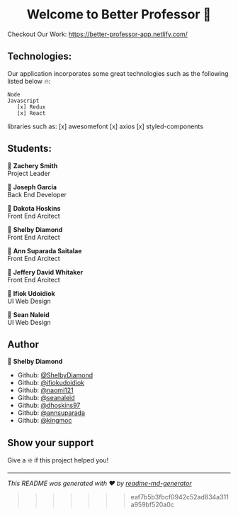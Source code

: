 <h1 align="center">Welcome to Better Professor 👋</h1>

Checkout Our Work: https://better-professor-app.netlify.com/

## Technologies:

Our application incorporates some great technologies such as the following listed below 🔥:

    Node
    Javascript
       [x] Redux
       [x] React

libraries such as:
[x] awesomefont
[x] axios
[x] styled-components

## Students:

:prince: **Zachery Smith**<br/>
Project Leader

:prince: **Joseph Garcia** <br/>
Back End Developer

:prince: **Dakota Hoskins** <br/>
Front End Arcitect <br/>

:princess: **Shelby Diamond** <br/>
Front End Arcitect <br/>

:princess: **Ann Suparada Saitalae** <br/>
Front End Arcitect <br/>

:prince: **Jeffery David Whitaker**<br/>
Front End Arcitect <br/>

:prince: **Ifiok Udoidiok** <br/>
UI Web Design <br/>

:prince: **Sean Naleid** <br/>
UI Web Design <br/>

## Author

:princess: **Shelby Diamond**

- Github: [@ShelbyDiamond](https://github.com/ShelbyDiamond)
- Github: [@ifiokudoidiok](https://github.com/ifiokudoidiok)
- Github: [@naomi121](https://github.com/naomi121)
- Github: [@seanaleid](https://github.com/seanaleid)
- Github: [@dhoskins97](https://github.com/dhoskins97)
- Github: [@annsuparada](https://github.com/annsuparada)
- Github: [@kingmoc](https://github.com/kingmoc)

## Show your support

Give a :sparkle: if this project helped you!

---

_This README was generated with ❤️ by [readme-md-generator](https://github.com/kefranabg/readme-md-generator)_

> > > > > > > eaf7b5b3fbcf0942c52ad834a311a959bf520a0c
